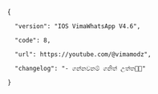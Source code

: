 {

      "version": "IOS VimaWhatsApp V4.6",

      "code": 8,

      "url": https://youtube.com/@vimamodz",

      "changelog": "- ගන්නවනම් ගනිත් උත්ත🤣🤣"

    }

